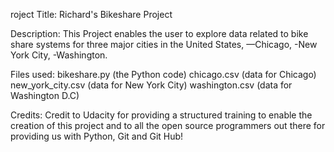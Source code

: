 roject Title: Richard's Bikeshare Project

Description:
This Project enables the user to explore data related to bike share systems for three major cities in the United States,
—Chicago, 
-New York City, 
-Washington. 

Files used:
bikeshare.py		(the Python code)
chicago.csv			(data for Chicago)
new_york_city.csv 	(data for New York City)
washington.csv		(data for Washington D.C)

Credits:
Credit to Udacity for providing a structured training to enable the creation of this project
and to all the open source programmers out there for providing us with Python, Git and Git Hub!